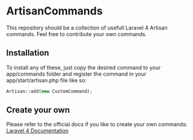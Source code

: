 ArtisanCommands
===============

This repository should be a collection of usefull Laravel 4 Artisan commands. Feel free to contribute your own commands.

Installation
------
To install any of these, just copy the desired command to your app/commands folder and register the command in your
app/start/artisan.php file like so:

 ```php
 Artisan::add(new CustomCommand);
 ```

 Create your own
------
Please refer to the official docs if you like to create your own commands:
[Laravel 4 Documentation](http://four.laravel.com/docs/eloquent)
